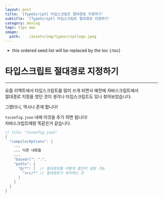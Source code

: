 ```yaml
---
layout: post
title: '[TypeScript] 타입스크립트 절대경로 지정하기'
subtitle: '[TypeScript] 타입스크립트 절대경로 지정하기'
category: devlog
tags: tips aws
image:
  path:    /assets/img/typescriptlogo.jpeg
---
```


<!-- more -->

* this ordered seed list will be replaced by the toc
{:toc}  

# 타입스크립트 절대경로 지정하기  
---

요즘 리액트에서 타입스크립트를 많이 쓰게 되면서 예전에 자바스크립트에서  
절대경로 지정을 썼던 것이 생각나 타입스크립트도 있나 찾아보았습니다.  

그랬더니, 역시나 존재 합니다!  

`tsconfig.json` 내에 이것을 추가 하면 됩니다!  
자바스크립트때랑 똑같은거 같습니다.  

```java
// file: "tsconfig.json"
{
  "compilerOptions": {
    ...
    ... 다른 내용들
    ...
    "baseUrl": ".", 
    "paths": {
      "@/*": [  // 절대경로를 어떻게 할건지 설정 가능
        "src/*" // 절대경로가 위치하는 곳
      ]
    }
  }
}
```